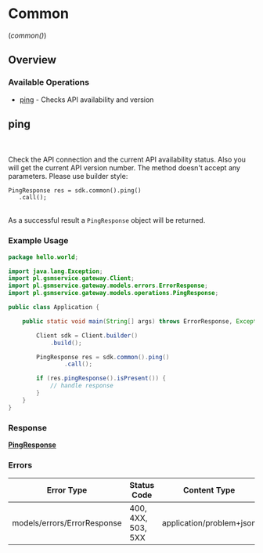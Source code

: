 # Common
(*common()*)

## Overview

### Available Operations

* [ping](#ping) - Checks API availability and version

## ping

<br><br>Check the API connection and the current API availability status. Also you will get the current API version number. The method doesn't accept any parameters. Please use builder style:<br>
```
PingResponse res = sdk.common().ping()
   .call();
```
<br>As a successful result a `PingResponse` object will be returned.

### Example Usage

```java
package hello.world;

import java.lang.Exception;
import pl.gsmservice.gateway.Client;
import pl.gsmservice.gateway.models.errors.ErrorResponse;
import pl.gsmservice.gateway.models.operations.PingResponse;

public class Application {

    public static void main(String[] args) throws ErrorResponse, Exception {

        Client sdk = Client.builder()
            .build();

        PingResponse res = sdk.common().ping()
                .call();

        if (res.pingResponse().isPresent()) {
            // handle response
        }
    }
}
```

### Response

**[PingResponse](../../models/operations/PingResponse.md)**

### Errors

| Error Type                  | Status Code                 | Content Type                |
| --------------------------- | --------------------------- | --------------------------- |
| models/errors/ErrorResponse | 400, 4XX, 503, 5XX          | application/problem+json    |